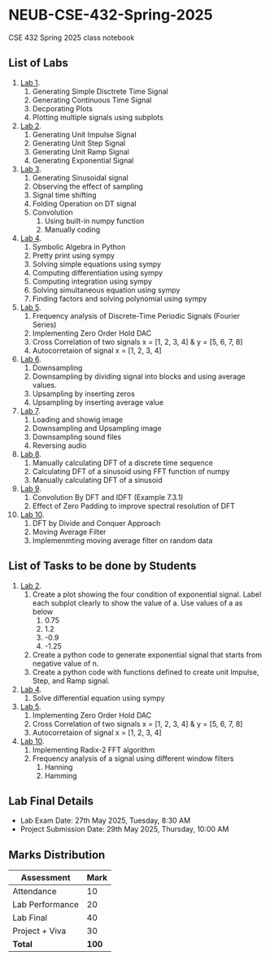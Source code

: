 # NEUB-CSE-432-Spring-2025
CSE 432 Spring 2025 class notebook

## List of Labs
1. [Lab 1](https://github.com/shparvez001/NEUB-CSE-432-Spring-2025/tree/main/CSE-432-2501-Lab-01.ipynb).
	1. Generating Simple Disctrete Time Signal
    2. Generating Continuous Time Signal
    3. Decporating Plots
    4. Plotting multiple signals using subplots
2. [Lab 2](https://github.com/shparvez001/NEUB-CSE-432-Spring-2025/tree/main/CSE-432-2501-Lab-02.ipynb).
	1. Generating Unit Impulse Signal
    2. Generating Unit Step Signal
    3. Generating Unit Ramp Signal
    4. Generating Exponential Signal
3. [Lab 3](https://github.com/shparvez001/NEUB-CSE-432-Spring-2025/tree/main/CSE-432-2501-Lab-03.ipynb).
	1. Generating Sinusoidal signal
    2. Observing the effect of sampling
    3. Signal time shifting
    4. Folding Operation on DT signal
    5. Convolution
        1. Using built-in numpy function
        2. Manually coding
4. [Lab 4](https://github.com/shparvez001/NEUB-CSE-432-Spring-2025/tree/main/CSE-432-2501-Lab-04.ipynb).
    1. Symbolic Algebra in Python
    2. Pretty print using sympy
    3. Solving simple equations using sympy
    4. Computing differentiation using sympy
    5. Computing integration using sympy
    6. Solving simultaneous equation using sympy
    7. Finding factors and solving polynomial using sympy   
5.  [Lab 5](https://github.com/shparvez001/NEUB-CSE-432-Spring-2025/tree/main/CSE-432-2501-Lab-05.ipynb).   
    1. Frequency analysis of Discrete-Time Periodic Signals (Fourier Series)
    2. Implementing Zero Order Hold DAC
    3. Cross Correlation of two signals x = [1, 2, 3, 4] & y = [5, 6, 7, 8]
    4. Autocorretaion of signal x = [1, 2, 3, 4]
6.  [Lab 6](https://github.com/shparvez001/NEUB-CSE-432-Spring-2025/tree/main/CSE-432-2501-Lab-06.ipynb).   
    1. Downsampling 
    2. Downsampling by dividing signal into blocks and using average values.
    3. Upsampling by inserting zeros
    4. Upsampling by inserting average value
7.  [Lab 7](https://github.com/shparvez001/NEUB-CSE-432-Spring-2025/tree/main/CSE-432-2501-Lab-07.ipynb).   
    1. Loading and showig image
    2. Downsampling and Upsampling image
    3. Downsampling sound files
    4. Reversing audio
8.  [Lab 8](https://github.com/shparvez001/NEUB-CSE-432-Spring-2025/tree/main/CSE-432-2501-Lab-08.ipynb).   
    1. Manually calculating DFT of a discrete time sequence
    2. Calculating DFT of a sinusoid using FFT function of numpy
    3. Manually calculating DFT of a sinusoid
9.  [Lab 9](https://github.com/shparvez001/NEUB-CSE-432-Spring-2025/tree/main/CSE-432-2501-Lab-09.ipynb).   
    1. Convolution By DFT and IDFT (Example 7.3.1)
    2. Effect of Zero Padding to improve spectral resolution of DFT
10. [Lab 10](https://github.com/shparvez001/NEUB-CSE-432-Spring-2025/tree/main/CSE-432-2501-Lab-10.ipynb).   
    1. DFT by Divide and Conquer Approach
    2. Moving Average Filter
    3. Implemenmting moving average filter on random data


## List of Tasks to be done by Students
1. [Lab 2](https://github.com/shparvez001/NEUB-CSE-432-Spring-2025/tree/main/CSE-432-2501-Lab-02.ipynb).
    1. Create a plot showing the four condition of exponential signal. Label each subplot clearly to show the value of a. Use values of a as below
        1. 0.75
        2. 1.2
        3. -0.9
        4. -1.25
    2. Create a python code to generate exponential signal that starts from negative value of n.
    3. Create a python code with functions defined to create unit Impulse, Step, and Ramp signal.
2. [Lab 4](https://github.com/shparvez001/NEUB-CSE-432-Spring-2025/tree/main/CSE-432-2501-Lab-04.ipynb).
    1. Solve differential equation using sympy
3. [Lab 5](https://github.com/shparvez001/NEUB-CSE-432-Spring-2025/tree/main/CSE-432-2501-Lab-05.ipynb).
    1. Implementing Zero Order Hold DAC
    2. Cross Correlation of two signals x = [1, 2, 3, 4] & y = [5, 6, 7, 8]
    3. Autocorretaion of signal x = [1, 2, 3, 4]    
4. [Lab 10](https://github.com/shparvez001/NEUB-CSE-432-Spring-2025/tree/main/CSE-432-2501-Lab-10.ipynb). 
    1. Implementing Radix-2 FFT algorithm
    2. Frequency analysis of a signal using different window filters
        1. Hanning
        2. Hamming


## Lab Final Details
* Lab Exam Date: 27th May 2025, Tuesday, 8:30 AM
* Project Submission Date: 29th May 2025, Thursday, 10:00 AM

## Marks Distribution
|Assessment|Mark|
|-----|----|
|Attendance|10|
|Lab Performance|20|
|Lab Final|40|
|Project + Viva|30|
|**Total**|**100**|
